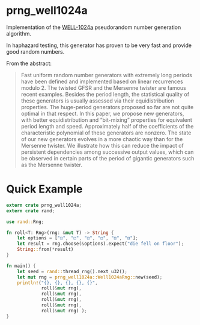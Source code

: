 # prng_well1024a

Implementation of the [WELL-1024a](http://www.iro.umontreal.ca/~panneton/WELLRNG.html) pseudorandom number generation algorithm.

In haphazard testing, this generator has proven to be very fast
and provide good random numbers.

From the abstract:

> Fast uniform random number generators with extremely long periods
> have been defined and implemented based on linear recurrences modulo
> 2. The twisted GFSR and the Mersenne twister are famous recent
> examples. Besides the period length, the statistical quality of
> these generators is usually assessed via their equidistribution
> properties. The huge-period generators proposed so far are not quite
> optimal in that respect. In this paper, we propose new generators,
> with better equidistribution and “bit-mixing” properties for
> equivalent period length and speed. Approximately half of the
> coefficients of the characteristic polynomial of these generators
> are nonzero. The state of our new generators evolves in a more
> chaotic way than for the Mersenne twister. We illustrate how this
> can reduce the impact of persistent dependencies among successive
> output values, which can be observed in certain parts of the period
> of gigantic generators such as the Mersenne twister.

# Quick Example

```rust
extern crate prng_well1024a;
extern crate rand;

use rand::Rng;

fn roll<T: Rng>(rng: &mut T) -> String {
    let options = ["⚀", "⚁", "⚂", "⚃", "⚄", "⚅"];
    let result = rng.choose(&options).expect("die fell on floor");
    String::from(*result)
}

fn main() {
    let seed = rand::thread_rng().next_u32();
    let mut rng = prng_well1024a::Well1024aRng::new(seed);
    println!("{}, {}, {}, {}, {}",
             roll(&mut rng),
             roll(&mut rng),
             roll(&mut rng),
             roll(&mut rng),
             roll(&mut rng) );
}
```
